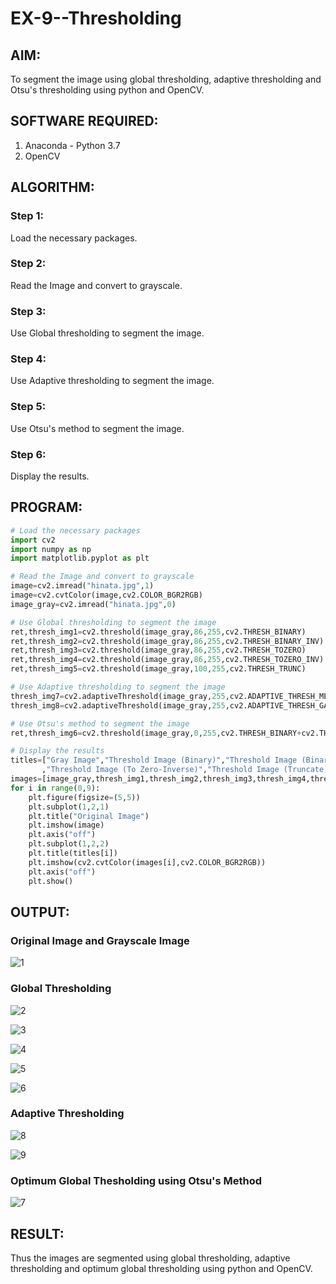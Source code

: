 # EX-9--Thresholding
## AIM:
To segment the image using global thresholding, adaptive thresholding and Otsu's thresholding using python and OpenCV.

## SOFTWARE REQUIRED:
1. Anaconda - Python 3.7
2. OpenCV

## ALGORITHM:

### Step 1:
Load the necessary packages.

### Step 2:
Read the Image and convert to grayscale.

### Step 3:
Use Global thresholding to segment the image.

### Step 4:
Use Adaptive thresholding to segment the image.

### Step 5:
Use Otsu's method to segment the image.

### Step 6:
Display the results.

## PROGRAM:
```python
# Load the necessary packages
import cv2
import numpy as np
import matplotlib.pyplot as plt

# Read the Image and convert to grayscale
image=cv2.imread("hinata.jpg",1)
image=cv2.cvtColor(image,cv2.COLOR_BGR2RGB)
image_gray=cv2.imread("hinata.jpg",0)

# Use Global thresholding to segment the image
ret,thresh_img1=cv2.threshold(image_gray,86,255,cv2.THRESH_BINARY)
ret,thresh_img2=cv2.threshold(image_gray,86,255,cv2.THRESH_BINARY_INV)
ret,thresh_img3=cv2.threshold(image_gray,86,255,cv2.THRESH_TOZERO)
ret,thresh_img4=cv2.threshold(image_gray,86,255,cv2.THRESH_TOZERO_INV)
ret,thresh_img5=cv2.threshold(image_gray,100,255,cv2.THRESH_TRUNC)

# Use Adaptive thresholding to segment the image
thresh_img7=cv2.adaptiveThreshold(image_gray,255,cv2.ADAPTIVE_THRESH_MEAN_C,cv2.THRESH_BINARY,11,2)
thresh_img8=cv2.adaptiveThreshold(image_gray,255,cv2.ADAPTIVE_THRESH_GAUSSIAN_C,cv2.THRESH_BINARY,11,2)

# Use Otsu's method to segment the image 
ret,thresh_img6=cv2.threshold(image_gray,0,255,cv2.THRESH_BINARY+cv2.THRESH_OTSU)

# Display the results
titles=["Gray Image","Threshold Image (Binary)","Threshold Image (Binary Inverse)","Threshold Image (To Zero)"
       ,"Threshold Image (To Zero-Inverse)","Threshold Image (Truncate)","Otsu","Adaptive Threshold (Mean)","Adaptive Threshold (Gaussian)"]
images=[image_gray,thresh_img1,thresh_img2,thresh_img3,thresh_img4,thresh_img5,thresh_img6,thresh_img7,thresh_img8]
for i in range(0,9):
    plt.figure(figsize=(5,5))
    plt.subplot(1,2,1)
    plt.title("Original Image")
    plt.imshow(image)
    plt.axis("off")
    plt.subplot(1,2,2)
    plt.title(titles[i])
    plt.imshow(cv2.cvtColor(images[i],cv2.COLOR_BGR2RGB))
    plt.axis("off")
    plt.show()
```
## OUTPUT:

### Original Image and Grayscale Image
![1](https://user-images.githubusercontent.com/75235759/234522671-e1ed49d5-a6e6-4ac8-869e-b3f38c9bba3f.png)



### Global Thresholding
![2](https://user-images.githubusercontent.com/75235759/234522791-882c3683-8279-47a2-818a-e6e8617834aa.png)

![3](https://user-images.githubusercontent.com/75235759/234522885-39ae4df4-4e04-46b7-bcc7-0ebbafa995e3.png)

![4](https://user-images.githubusercontent.com/75235759/234522951-3bedd3c9-9092-4f0c-96ef-1f8358320bda.png)

![5](https://user-images.githubusercontent.com/75235759/234523068-d9f7f406-ba41-4df2-a42f-d3b406d09037.png)

![6](https://user-images.githubusercontent.com/75235759/234523255-bb682ee2-391e-499b-879a-084ab2d5cee2.png)

### Adaptive Thresholding

![8](https://user-images.githubusercontent.com/75235759/234523447-a99abff2-0661-4547-ae02-13386346032b.png)

![9](https://user-images.githubusercontent.com/75235759/234523560-393b3d27-35f7-4a24-b280-0c6b05a5c9bf.png)

### Optimum Global Thesholding using Otsu's Method
![7](https://user-images.githubusercontent.com/75235759/234523402-2ef816b2-f3c6-4c9b-829c-c876363fc8de.png)



## RESULT:
Thus the images are segmented using global thresholding, adaptive thresholding and optimum global thresholding using python and OpenCV.
